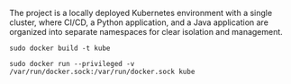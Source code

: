 The project is a locally deployed Kubernetes environment with a single cluster, where CI/CD, a Python application, and a Java application are organized into separate namespaces for clear isolation and management.


```sudo docker build -t kube```

```sudo docker run --privileged -v /var/run/docker.sock:/var/run/docker.sock kube```
